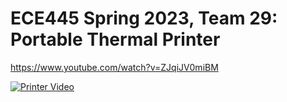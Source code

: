 # ECE445 Spring 2023, Team 29: Portable Thermal Printer



https://www.youtube.com/watch?v=ZJqiJV0miBM

[![Printer Video](https://img.youtube.com/vi/ZJqiJV0miBM/0.jpg)](https://www.youtube.com/watch?v=ZJqiJV0miBM)
